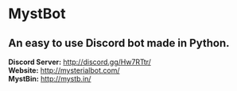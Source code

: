 # MystBot
## An easy to use Discord bot made in Python.

**Discord Server:** <http://discord.gg/Hw7RTtr/>  
**Website:** <http://mysterialbot.com/><br>
**MystBin:** <http://mystb.in/>
